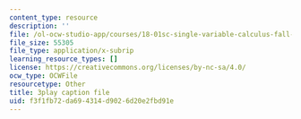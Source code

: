 ```yaml
---
content_type: resource
description: ''
file: /ol-ocw-studio-app/courses/18-01sc-single-variable-calculus-fall-2010/f3f1fb72da694314d9026d20e2fbd91e_4Q37iOyBq44.srt
file_size: 55305
file_type: application/x-subrip
learning_resource_types: []
license: https://creativecommons.org/licenses/by-nc-sa/4.0/
ocw_type: OCWFile
resourcetype: Other
title: 3play caption file
uid: f3f1fb72-da69-4314-d902-6d20e2fbd91e
---
```

